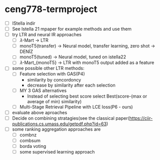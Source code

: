 # ceng778-termproject
* [ ] IStella indir
* [ ] See Istella 21 mpaper for example methods and use them
* [ ] try LTR and neural IR approaches
  * [ ] 𝜆-Mart -> LTR
  * [ ] monoT5(transfer) -> Neural model, transfer learning, zero shot -> DENİZ
  * [ ] monoT5(tuned) -> Neural model, tuned on istella22
  * [ ] 𝜆-Mart_{monoT5} -> LTR with monoT5 output added as a feature
* [ ] some possible other LTR methods:
  * [ ] Feature selection with GAS(P4)
    * similarity by concordoncy
    * decrease by similarity after each selection
  * [ ] MY 3 GAS alternatives
    * Instead of selecting best score select Best(score-(max or average of min) similarity)  
  * [ ]  Multi-Stage Retrieval Pipeline with LCE loss(P6 - ours)
* [ ] evaluate above aproaches
* [ ] Decide on combining stratagies(see the classical paper(https://ciir-publications.cs.umass.edu/getpdf.php?id=63)
* [ ] some ranking aggregation approaches are
  * [ ] combnz
  * [ ] combsum
  * [ ] borda voting
  * [ ] some supervised learning approach  
